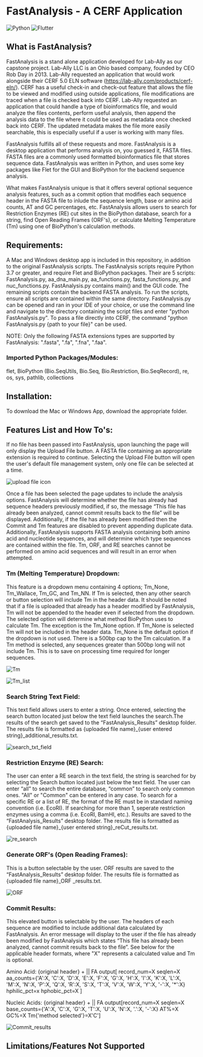 # FastAnalysis - A CERF Application 

![Python](https://img.shields.io/badge/python-3670A0?style=for-the-badge&logo=python&logoColor=ffdd54) ![Flutter](https://img.shields.io/badge/Flutter-%2302569B.svg?style=for-the-badge&logo=Flutter&logoColor=white)
## What is FastAnalysis?
FastAnalysis is a stand alone application developed for Lab-Ally as our capstone project. Lab-Ally LLC is an Ohio based company, founded by CEO Rob Day in 2013. Lab-Ally requested an application that would work alongside their CERF 5.0 ELN software (https://lab-ally.com/products/cerf-eln/). CERF has a useful check-in and check-out feature that allows the file to be viewed and modified using outside applications, file modifications are traced when a file is checked back into CERF. Lab-Ally requested an application that could handle a type of bioinformatics file, and would analyze the files contents, perform useful analysis, then append the analysis data to the file where it could be used as metadata once checked back into CERF. The updated metadata makes the file more easily searchable, this is especially useful if a user is working with many files.

FastAnalysis fulfills all of these requests and more. FastAnalysis is a desktop application that performs analysis on, you guessed it, FASTA files. FASTA files are a commonly used formatted bioinformatics file that stores sequence data. FastAnalysis was written in Python, and uses some key packages like Flet for the GUI and BioPython for the backend sequence analysis. 

What makes FastAnalysis unique is that it offers several optional sequence analysis features, such as a commit option that modifies each sequence header in the FASTA file to inlude the sequence length, base or amino acid counts, AT and GC percentages, etc. FastAnalysis allows users to search for Restriction Enzymes (RE) cut sites in the BioPython database, search for a string, find Open Reading Frames (ORF's), or calculate Melting Temperature (Tm) using one of BioPython's calculation methods. 

## Requirements:

A Mac and Windows desktop app is included in this repository, in addition to the original FastAnalysis scripts. The FastAnalysis scripts require Python 3.7 or greater, and require Flet and BioPython packages. Their are 5 scripts: FastAnalysis.py, aa_dna_main.py, aa_functions.py, fasta_functions.py, and nuc_functions.py. FastAnalysis.py contains main() and the GUI code. The remaining scripts contain the backend FASTA analysis. To run the scripts, ensure all scripts are contained within the same directory. FastAnalysis.py can be opened and ran in your IDE of your choice, or use the command line and navigate to the directory containing the script files and enter "python FastAnalysis.py". To pass a file directly into CERF, the command "python FastAnalysis.py {path to your file}" can be used.

NOTE: Only the following FASTA extensions types are supported by FastAnalysis: ".fasta", ".fa", ".fna", ".faa". 

### Imported Python Packages/Modules:

flet, BioPython (Bio.SeqUtils, Bio.Seq, Bio.Restriction, Bio.SeqRecord), re, os, sys, pathlib, collections

## Installation:

To download the Mac or Windows App, download the appropriate folder. 

## Features List and How To's:
If no file has been passed into FastAnalysis, upon launching the page will only display the Upload File button. A FASTA file containing an appropriate extension is required to continue. Selecting the Upload File button will open the user's default file management system, only one file can be selected at a time.

![upload file icon](https://github.com/whyang15/BIOT671i-Group1-Capstone/assets/107033502/1149f267-2cf4-45b7-b305-82f4727169c9)

Once a file has been selected the page updates to include the analysis options. FastAnalysis will determine whether the file has already had sequence headers previously modified, if so, the message “This file has already been analyzed, cannot commit results back to the file” will be displayed. Additionally, if the file has already been modified then the Commit and Tm features are disabled to prevent appending duplicate data. Additionally, FastAnalysis supports FASTA analysis containing both amino acid and nucleotide sequences, and will determine which type sequences are contained within the file. Tm, ORF, and RE searches cannot be performed on amino acid sequences and will result in an error when attempted. 

### Tm (Melting Temperature) Dropdown: 
This feature is a dropdown menu containing 4 options; Tm_None, Tm_Wallace, Tm_GC, and Tm_NN. If Tm is selected, then any other search or button selection will include Tm in the header data. It should be noted that if a file is uploaded that already has a header modified by FastAnalysis, Tm will not be appended to the header even if selected from the dropdown. The selected option will determine what method BioPython uses to calculate Tm. The exception is the Tm_None option. If Tm_None is selected Tm will not be included in the header data. Tm_None is the default option if the dropdown is not used. There is a 500bp cap to the Tm calculation. If a Tm method is selected, any sequences greater than 500bp long will not include Tm. This is to save on processing time required for longer sequences.

![Tm](https://github.com/whyang15/BIOT671i-Group1-Capstone/assets/107033502/cc628b34-76c5-47b6-bc8f-73e8b1ea6ee2)

![Tm_list](https://github.com/whyang15/BIOT671i-Group1-Capstone/assets/107033502/4a97522e-36f3-4374-bfbd-9e7aaf7dfe1c)

### Search String Text Field:
This text field allows users to enter a string. Once entered, selecting the search button located just below the text field launches the search.The results of the search get saved to the “FastAnalysis_Results” desktop folder. The results file is formatted as {uploaded file name}_{user entered string}_additional_results.txt.

![search_txt_field](https://github.com/whyang15/BIOT671i-Group1-Capstone/assets/107033502/a08ce032-a8b5-4cbf-a91c-a7d4491aad74)

### Restriction Enzyme (RE) Search:
The user can enter a RE search in the text field, the string is searched for by selecting the Search button located just below the text field. The user can enter “all” to search the entire database, “common” to search only common ones. "All" or "Common" can be entered in any case. To search for a specific RE or a list of RE, the format of the RE must be in standard naming convention (i.e. EcoRI). If searching for more than 1, seperate restriction enzymes using a comma (i.e. EcoRI, BamHI, etc.). Results are saved to the “FastAnalysis_Results” desktop folder. The results file is formatted as {uploaded file name}_{user entered string}_reCut_results.txt.

![re_search](https://github.com/whyang15/BIOT671i-Group1-Capstone/assets/107033502/d5d3f984-25ff-4fde-8cad-b6295b80cd91)

### Generate ORF's (Open Reading Frames):
This is a button selectable by the user. ORF results are saved to the “FastAnalysis_Results” desktop folder. The results file is formatted as {uploaded file name}_ORF _results.txt.

![ORF](https://github.com/whyang15/BIOT671i-Group1-Capstone/assets/107033502/ef05a8d8-5438-4341-8bbb-48cd2466b5de)

### Commit Results:
This elevated button is selectable by the user. The headers of each sequence are modified to include additional data calculated by FastAnalysis. An error message will display to the user if the file has already been modified by FastAnalysis which states “This file has already been analyzed, cannot commit results back to the file”. See below for the applicable header formats, where "X" represents a calculated value and Tm is optional.

Amino Acid: {original header} + || FA output[ record_num=X seqlen=X aa_counts={'A':X, 'C':X, 'D':X, 'E':X, 'F':X, 'G':X, 'H':X, 'I':X, 'K':X, 'L':X, 'M':X, 'N':X, 'P':X, 'Q':X, 'R':X, 'S':X, 'T':X, 'V':X, 'W':X, 'Y':X, '-':X, '*':X} hphilic_pct=x hphobic_pct=X ]

Nucleic Acids: {original header} + || FA output[record_num=X seqlen=X base_counts={'A':X, 'C':X, 'G':X, 'T':X, 'U':X, 'N':X, '.':X, '-':X} AT%=X GC%=X Tm{'method selected'}=X'C']

![Commit_results](https://github.com/whyang15/BIOT671i-Group1-Capstone/assets/107033502/c3622f7d-0fac-44c4-8ee4-c70ef0b71282)

## Limitations/Features Not Supported


